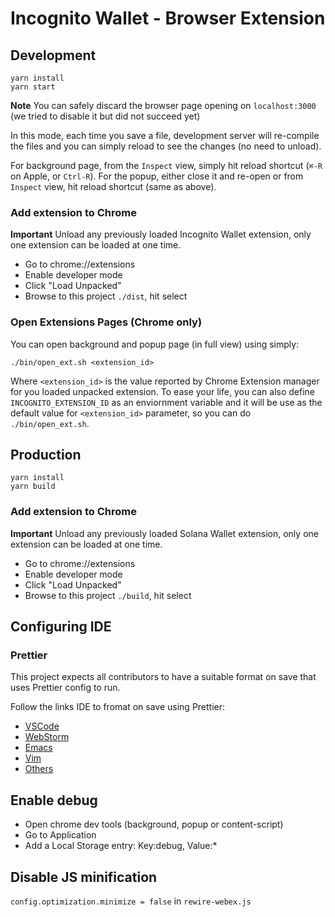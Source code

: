 # Incognito Wallet - Browser Extension

## Development

```
yarn install
yarn start
```

**Note** You can safely discard the browser page opening on `localhost:3000` (we tried to disable it but did not succeed yet)

In this mode, each time you save a file, development server will re-compile the files and you can
simply reload to see the changes (no need to unload).

For background page, from the `Inspect` view, simply hit reload shortcut (`⌘-R` on Apple, or `Ctrl-R`). For the popup,
either close it and re-open or from `Inspect` view, hit reload shortcut (same as above).

### Add extension to Chrome

**Important** Unload any previously loaded Incognito Wallet extension, only one extension can be loaded at one time.

- Go to chrome://extensions
- Enable developer mode
- Click "Load Unpacked"
- Browse to this project `./dist`, hit select

### Open Extensions Pages (Chrome only)

You can open background and popup page (in full view) using simply:

```
./bin/open_ext.sh <extension_id>
```

Where `<extension_id>` is the value reported by Chrome Extension manager for you loaded unpacked extension.
To ease your life, you can also define `INCOGNITO_EXTENSION_ID` as an enviornment variable and it will be use as
the default value for `<extension_id>` parameter, so you can do `./bin/open_ext.sh`.

## Production

```
yarn install
yarn build
```

### Add extension to Chrome

**Important** Unload any previously loaded Solana Wallet extension, only one extension can be loaded at one time.

- Go to chrome://extensions
- Enable developer mode
- Click "Load Unpacked"
- Browse to this project `./build`, hit select

## Configuring IDE

### Prettier

This project expects all contributors to have a suitable format on save that uses Prettier
config to run.

Follow the links IDE to fromat on save using Prettier:

- [VSCode](https://prettier.io/docs/en/editors.html#visual-studio-code)
- [WebStorm](https://prettier.io/docs/en/webstorm.html#running-prettier-on-save-using-file-watcher)
- [Emacs](https://prettier.io/docs/en/editors.html#emacs)
- [Vim](https://prettier.io/docs/en/editors.html#vim)
- [Others](https://prettier.io/docs/en/editors.html)

## Enable debug

- Open chrome dev tools (background, popup or content-script)
- Go to Application
- Add a Local Storage entry: Key:debug, Value:\*

## Disable JS minification

`config.optimization.minimize = false` in `rewire-webex.js`
